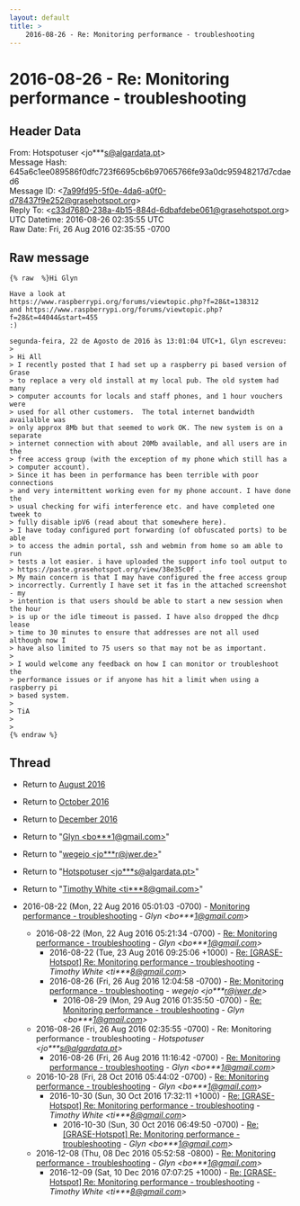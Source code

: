 ```yaml
---
layout: default
title: >
    2016-08-26 - Re: Monitoring performance - troubleshooting
---
```


# 2016-08-26 - Re: Monitoring performance - troubleshooting

## Header Data

From: Hotspotuser \<jo***s@algardata.pt\><br>
Message Hash: 645a6c1ee089586f0dfc723f6695cb6b97065766fe93a0dc95948217d7cdaed6<br>
Message ID: \<7a99fd95-5f0e-4da6-a0f0-d78437f9e252@grasehotspot.org\><br>
Reply To: \<c33d7680-238a-4b15-884d-6dbafdebe061@grasehotspot.org\><br>
UTC Datetime: 2016-08-26 02:35:55 UTC<br>
Raw Date: Fri, 26 Aug 2016 02:35:55 -0700<br>

## Raw message

```
{% raw  %}Hi Glyn

Have a look at 
https://www.raspberrypi.org/forums/viewtopic.php?f=28&t=138312 
and https://www.raspberrypi.org/forums/viewtopic.php?f=28&t=44044&start=455 
:)

segunda-feira, 22 de Agosto de 2016 às 13:01:04 UTC+1, Glyn escreveu:
>
> Hi All
> I recently posted that I had set up a raspberry pi based version of Grase 
> to replace a very old install at my local pub. The old system had many 
> computer accounts for locals and staff phones, and 1 hour vouchers were 
> used for all other customers.  The total internet bandwidth availalble was 
> only approx 8Mb but that seemed to work OK. The new system is on a separate 
> internet connection with about 20Mb available, and all users are in the 
> free access group (with the exception of my phone which still has a 
> computer account).
> Since it has been in performance has been terrible with poor connections 
> and very intermittent working even for my phone account. I have done the 
> usual checking for wifi interference etc. and have completed one tweek to 
> fully disable ipV6 (read about that somewhere here).
> I have today configured port forwarding (of obfuscated ports) to be able 
> to access the admin portal, ssh and webmin from home so am able to run 
> tests a lot easier. i have uploaded the support info tool output to 
> https://paste.grasehotspot.org/view/38e35c0f .
> My main concern is that I may have configured the free access group 
> incorrectly. Currently I have set it fas in the attached screenshot - my 
> intention is that users should be able to start a new session when the hour 
> is up or the idle timeout is passed. I have also dropped the dhcp lease 
> time to 30 minutes to ensure that addresses are not all used although now I 
> have also limited to 75 users so that may not be as important.
>
> I would welcome any feedback on how I can monitor or troubleshoot the 
> performance issues or if anyone has hit a limit when using a raspberry pi 
> based system.
>
> TiA
>  
>
{% endraw %}
```

## Thread

+ Return to [August 2016](/archive/2016/08)
+ Return to [October 2016](/archive/2016/10)
+ Return to [December 2016](/archive/2016/12)

+ Return to "[Glyn <bo***1<span>@</span>gmail.com>](/authors/bo___1_at_gmail_com)"
+ Return to "[wegejo <jo***r<span>@</span>jwer.de>](/authors/jo___r_at_jwer_de)"
+ Return to "[Hotspotuser <jo***s<span>@</span>algardata.pt>](/authors/jo___s_at_algardata_pt)"
+ Return to "[Timothy White <ti***8<span>@</span>gmail.com>](/authors/ti___8_at_gmail_com)"

+ 2016-08-22 (Mon, 22 Aug 2016 05:01:03 -0700) - [Monitoring performance - troubleshooting](/archive/2016/08/18bb86f20c08e88838f219caacc552c4a46cfa4b7a2618b80963df483b6d766d) - _Glyn \<bo***1@gmail.com\>_
  + 2016-08-22 (Mon, 22 Aug 2016 05:21:34 -0700) - [Re: Monitoring performance - troubleshooting](/archive/2016/08/66312b17adb4f3b06017f369cfafba28e88c811354888e664f0106af4a33b471) - _Glyn \<bo***1@gmail.com\>_
    + 2016-08-22 (Tue, 23 Aug 2016 09:25:06 +1000) - [Re: [GRASE-Hotspot] Re: Monitoring performance - troubleshooting](/archive/2016/08/2ddc3780c0d4e29771739a191d488c158dffeeb63e8cf0434e9b259cf726a627) - _Timothy White \<ti***8@gmail.com\>_
    + 2016-08-26 (Fri, 26 Aug 2016 12:04:58 -0700) - [Re: Monitoring performance - troubleshooting](/archive/2016/08/03d5c8af5a411ce7f2b4f35976666dbc4565f0bc590219d89f698f0ec06dc364) - _wegejo \<jo***r@jwer.de\>_
      + 2016-08-29 (Mon, 29 Aug 2016 01:35:50 -0700) - [Re: Monitoring performance - troubleshooting](/archive/2016/08/a4eb35985d85e988ee5d4fc50885ac463305a2cc6b1d6763db09f03ccbc06a4d) - _Glyn \<bo***1@gmail.com\>_
  + 2016-08-26 (Fri, 26 Aug 2016 02:35:55 -0700) - Re: Monitoring performance - troubleshooting - _Hotspotuser \<jo***s@algardata.pt\>_
    + 2016-08-26 (Fri, 26 Aug 2016 11:16:42 -0700) - [Re: Monitoring performance - troubleshooting](/archive/2016/08/9ad3b907871a5b4e9d3e94d80adddef56d84f8bb4a34b59b40c86c4abf30ffe1) - _Glyn \<bo***1@gmail.com\>_
  + 2016-10-28 (Fri, 28 Oct 2016 05:44:02 -0700) - [Re: Monitoring performance - troubleshooting](/archive/2016/10/d35faad0e0334a39c6e921c33c669797b1adb083eb3899e0b5fb630f9b718fda) - _Glyn \<bo***1@gmail.com\>_
    + 2016-10-30 (Sun, 30 Oct 2016 17:32:11 +1000) - [Re: [GRASE-Hotspot] Re: Monitoring performance - troubleshooting](/archive/2016/10/fecdaade924be5eaa158d5e80a3995315ac129ff45b9c1c6c92d3badfd08787a) - _Timothy White \<ti***8@gmail.com\>_
      + 2016-10-30 (Sun, 30 Oct 2016 06:49:50 -0700) - [Re: [GRASE-Hotspot] Re: Monitoring performance - troubleshooting](/archive/2016/10/6c2a8b48387b42b31eef3208e131f7011cf7c0cab96906e67dc1626cc755b857) - _Glyn \<bo***1@gmail.com\>_
  + 2016-12-08 (Thu, 08 Dec 2016 05:52:58 -0800) - [Re: Monitoring performance - troubleshooting](/archive/2016/12/52a3aff0168f48a9d157ac8fa9a2e52330c3ee027d6d050648c1a0debb1eb28a) - _Glyn \<bo***1@gmail.com\>_
    + 2016-12-09 (Sat, 10 Dec 2016 07:07:25 +1000) - [Re: [GRASE-Hotspot] Re: Monitoring performance - troubleshooting](/archive/2016/12/73aaa3f154647483432b2d9c15e83ffad63925309b83a78fa148e695b125c8d3) - _Timothy White \<ti***8@gmail.com\>_

